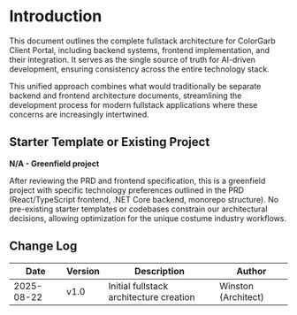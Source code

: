 # Introduction

This document outlines the complete fullstack architecture for ColorGarb Client Portal, including backend systems, frontend implementation, and their integration. It serves as the single source of truth for AI-driven development, ensuring consistency across the entire technology stack.

This unified approach combines what would traditionally be separate backend and frontend architecture documents, streamlining the development process for modern fullstack applications where these concerns are increasingly intertwined.

## Starter Template or Existing Project

**N/A - Greenfield project**

After reviewing the PRD and frontend specification, this is a greenfield project with specific technology preferences outlined in the PRD (React/TypeScript frontend, .NET Core backend, monorepo structure). No pre-existing starter templates or codebases constrain our architectural decisions, allowing optimization for the unique costume industry workflows.

## Change Log

| Date | Version | Description | Author |
|------|---------|-------------|---------|
| 2025-08-22 | v1.0 | Initial fullstack architecture creation | Winston (Architect) |
